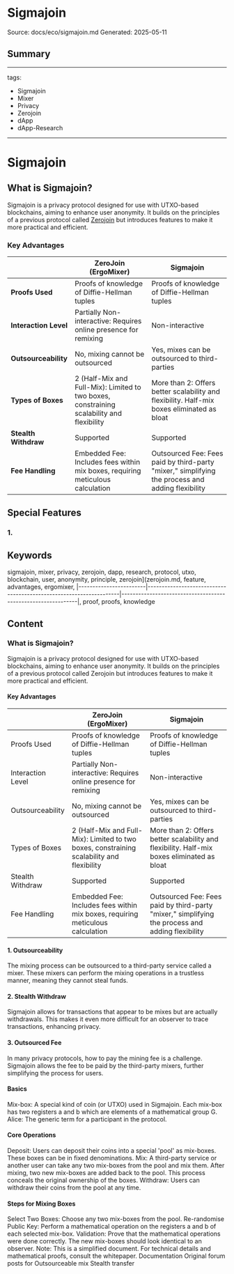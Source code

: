 # Sigmajoin
Source: docs/eco/sigmajoin.md
Generated: 2025-05-11

## Summary
---
tags:
  - Sigmajoin
  - Mixer
  - Privacy
  - Zerojoin
  - dApp
  - dApp-Research
---
# Sigmajoin 

## What is Sigmajoin?

Sigmajoin is a privacy protocol designed for use with UTXO-based blockchains, aiming to enhance user anonymity. It builds on the principles of a previous protocol called [Zerojoin](zerojoin.md) but introduces features to make it more practical and efficient.

### Key Advantages


|                        | ZeroJoin (ErgoMixer) | Sigmajoin                                                    |
|------------------------|--------------------------------------------------------------------|--------------------------------------------------------------|
| **Proofs Used**        | Proofs of knowledge of Diffie-Hellman tuples                        | Proofs of knowledge of Diffie-Hellman tuples                 |
| **Interaction Level**  | Partially Non-interactive: Requires online presence for remixing    | Non-interactive                                              |
| **Outsourceability**   | No, mixing cannot be outsourced                                     | Yes, mixes can be outsourced to third-parties                |
| **Types of Boxes**    | 2 (Half-Mix and Full-Mix): Limited to two boxes, constraining scalability and flexibility | More than 2: Offers better scalability and flexibility. Half-mix boxes eliminated as bloat       |
| **Stealth Withdraw**   | Supported                                                           | Supported                                                    |
| **Fee Handling**       | Embedded Fee: Includes fees within mix boxes, requiring meticulous calculation  | Outsourced Fee: Fees paid by third-party "mixer," simplifying the process and adding flexibility  |


## Special Features

### 1.

## Keywords
sigmajoin, mixer, privacy, zerojoin, dapp, research, protocol, utxo, blockchain, user, anonymity, principle, zerojoin](zerojoin.md, feature, advantages, ergomixer, |------------------------|--------------------------------------------------------------------|--------------------------------------------------------------|, proof, proofs, knowledge

## Content
### What is Sigmajoin?
Sigmajoin is a privacy protocol designed for use with UTXO-based blockchains, aiming to enhance user anonymity. It builds on the principles of a previous protocol called Zerojoin but introduces features to make it more practical and efficient.

#### Key Advantages
|                        | ZeroJoin (ErgoMixer)                                                | Sigmajoin                                                    |
|------------------------|--------------------------------------------------------------------|--------------------------------------------------------------|
| Proofs Used        | Proofs of knowledge of Diffie-Hellman tuples                        | Proofs of knowledge of Diffie-Hellman tuples                 |
| Interaction Level  | Partially Non-interactive: Requires online presence for remixing    | Non-interactive                                              |
| Outsourceability   | No, mixing cannot be outsourced                                     | Yes, mixes can be outsourced to third-parties                |
| Types of Boxes    | 2 (Half-Mix and Full-Mix): Limited to two boxes, constraining scalability and flexibility | More than 2: Offers better scalability and flexibility. Half-mix boxes eliminated as bloat       |
| Stealth Withdraw   | Supported                                                           | Supported                                                    |
| Fee Handling       | Embedded Fee: Includes fees within mix boxes, requiring meticulous calculation  | Outsourced Fee: Fees paid by third-party "mixer," simplifying the process and adding flexibility  |

#### 1. Outsourceability
The mixing process can be outsourced to a third-party service called a mixer. These mixers can perform the mixing operations in a trustless manner, meaning they cannot steal funds.

#### 2. Stealth Withdraw
Sigmajoin allows for transactions that appear to be mixes but are actually withdrawals. This makes it even more difficult for an observer to trace transactions, enhancing privacy.

#### 3. Outsourced Fee
In many privacy protocols, how to pay the mining fee is a challenge. Sigmajoin allows the fee to be paid by the third-party mixers, further simplifying the process for users.

#### Basics
Mix-box: A special kind of coin (or UTXO) used in Sigmajoin. Each mix-box has two registers a and b which are elements of a mathematical group G.
Alice: The generic term for a participant in the protocol.

#### Core Operations
Deposit: Users can deposit their coins into a special 'pool' as mix-boxes. These boxes can be in fixed denominations.
Mix: A third-party service or another user can take any two mix-boxes from the pool and mix them. After mixing, two new mix-boxes are added back to the pool. This process conceals the original ownership of the boxes.
Withdraw: Users can withdraw their coins from the pool at any time.

#### Steps for Mixing Boxes
Select Two Boxes: Choose any two mix-boxes from the pool.
Re-randomise Public Key: Perform a mathematical operation on the registers a and b of each selected mix-box.
Validation: Prove that the mathematical operations were done correctly. The new mix-boxes should look identical to an observer.
Note: This is a simplified document. For technical details and mathematical proofs, consult the whitepaper.
Documentation 
Original forum posts for Outsourceable mix
Stealth transfer
